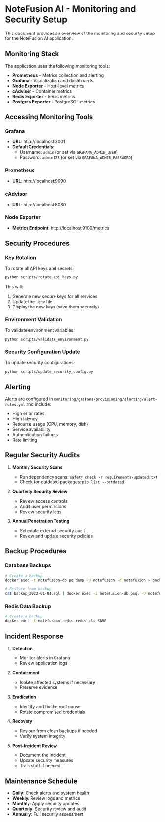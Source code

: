 # NoteFusion AI - Monitoring and Security Setup

This document provides an overview of the monitoring and security setup for the NoteFusion AI application.

## Monitoring Stack

The application uses the following monitoring tools:

- **Prometheus** - Metrics collection and alerting
- **Grafana** - Visualization and dashboards
- **Node Exporter** - Host-level metrics
- **cAdvisor** - Container metrics
- **Redis Exporter** - Redis metrics
- **Postgres Exporter** - PostgreSQL metrics

## Accessing Monitoring Tools

### Grafana
- **URL**: http://localhost:3001
- **Default Credentials**:
  - Username: `admin` (or set via `GRAFANA_ADMIN_USER`)
  - Password: `admin123` (or set via `GRAFANA_ADMIN_PASSWORD`)

### Prometheus
- **URL**: http://localhost:9090

### cAdvisor
- **URL**: http://localhost:8080

### Node Exporter
- **Metrics Endpoint**: http://localhost:9100/metrics

## Security Procedures

### Key Rotation

To rotate all API keys and secrets:

```bash
python scripts/rotate_api_keys.py
```

This will:
1. Generate new secure keys for all services
2. Update the `.env` file
3. Display the new keys (save them securely)

### Environment Validation

To validate environment variables:

```bash
python scripts/validate_environment.py
```

### Security Configuration Update

To update security configurations:

```bash
python scripts/update_security_config.py
```

## Alerting

Alerts are configured in `monitoring/grafana/provisioning/alerting/alert-rules.yml` and include:

- High error rates
- High latency
- Resource usage (CPU, memory, disk)
- Service availability
- Authentication failures
- Rate limiting

## Regular Security Audits

1. **Monthly Security Scans**
   - Run dependency scans: `safety check -r requirements-updated.txt`
   - Check for outdated packages: `pip list --outdated`

2. **Quarterly Security Review**
   - Review access controls
   - Audit user permissions
   - Review security logs

3. **Annual Penetration Testing**
   - Schedule external security audit
   - Review and update security policies

## Backup Procedures

### Database Backups

```bash
# Create a backup
docker exec -t notefusion-db pg_dump -U notefusion -d notefusion > backup_$(date +%Y-%m-%d).sql

# Restore from backup
cat backup_2023-01-01.sql | docker exec -i notefusion-db psql -U notefusion -d notefusion
```

### Redis Data Backup

```bash
# Create a backup
docker exec -t notefusion-redis redis-cli SAVE
```

## Incident Response

1. **Detection**
   - Monitor alerts in Grafana
   - Review application logs

2. **Containment**
   - Isolate affected systems if necessary
   - Preserve evidence

3. **Eradication**
   - Identify and fix the root cause
   - Rotate compromised credentials

4. **Recovery**
   - Restore from clean backups if needed
   - Verify system integrity

5. **Post-Incident Review**
   - Document the incident
   - Update security measures
   - Train staff if needed

## Maintenance Schedule

- **Daily**: Check alerts and system health
- **Weekly**: Review logs and metrics
- **Monthly**: Apply security updates
- **Quarterly**: Security review and audit
- **Annually**: Full security assessment
